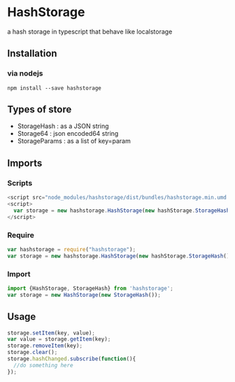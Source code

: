 # HashStorage
a hash storage in typescript that behave like localstorage

## Installation
### via nodejs
```node
npm install --save hashstorage
```

## Types of store
* StorageHash   : as a JSON string
* Storage64     : json encoded64 string
* StorageParams : as a list of key=param 

## Imports
### Scripts
```javascript
<script src="node_modules/hashstorage/dist/bundles/hashstorage.min.umd.js"></script>
<script>
  var storage = new hashstorage.HashStorage(new hashStorage.StorageHash());
</script>
```
### Require
```javascript
var hashstorage = require("hashstorage");
var storage = new hashstorage.HashStorage(new hashStorage.StorageHash());
```
### Import
```javascript
import {HashStorage, StorageHash} from 'hashstorage';
var storage = new HashStorage(new StorageHash());
```

## Usage
```javascript
storage.setItem(key, value);
var value = storage.getItem(key);
storage.removeItem(key);
storage.clear();
storage.hashChanged.subscribe(function(){
  //do something here
});
```
